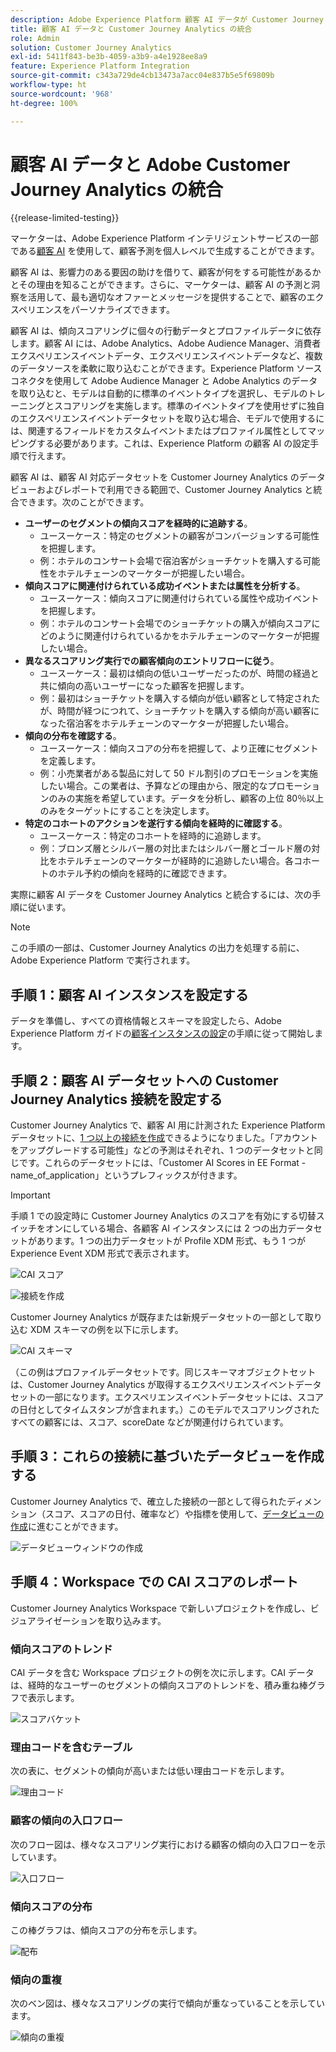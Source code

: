 ```yaml
---
description: Adobe Experience Platform 顧客 AI データが Customer Journey Analytics の Workspace とどのように統合されるのかを説明します。
title: 顧客 AI データと Customer Journey Analytics の統合
role: Admin
solution: Customer Journey Analytics
exl-id: 5411f843-be3b-4059-a3b9-a4e1928ee8a9
feature: Experience Platform Integration
source-git-commit: c343a729de4cb13473a7acc04e837b5e5f69809b
workflow-type: ht
source-wordcount: '968'
ht-degree: 100%

---
```


# 顧客 AI データと Adobe Customer Journey Analytics の統合

{{release-limited-testing}}

マーケターは、Adobe Experience Platform インテリジェントサービスの一部である[顧客 AI](https://experienceleague.adobe.com/docs/experience-platform/intelligent-services/customer-ai/overview.html?lang=ja) を使用して、顧客予測を個人レベルで生成することができます。

顧客 AI は、影響力のある要因の助けを借りて、顧客が何をする可能性があるかとその理由を知ることができます。さらに、マーケターは、顧客 AI の予測と洞察を活用して、最も適切なオファーとメッセージを提供することで、顧客のエクスペリエンスをパーソナライズできます。

顧客 AI は、傾向スコアリングに個々の行動データとプロファイルデータに依存します。顧客 AI には、Adobe Analytics、Adobe Audience Manager、消費者エクスペリエンスイベントデータ、エクスペリエンスイベントデータなど、複数のデータソースを柔軟に取り込むことができます。Experience Platform ソースコネクタを使用して Adobe Audience Manager と Adobe Analytics のデータを取り込むと、モデルは自動的に標準のイベントタイプを選択し、モデルのトレーニングとスコアリングを実施します。標準のイベントタイプを使用せずに独自のエクスペリエンスイベントデータセットを取り込む場合、モデルで使用するには、関連するフィールドをカスタムイベントまたはプロファイル属性としてマッピングする必要があります。これは、Experience Platform の顧客 AI の設定手順で行えます。

顧客 AI は、顧客 AI 対応データセットを Customer Journey Analytics のデータビューおよびレポートで利用できる範囲で、Customer Journey Analytics と統合できます。次のことができます。

* **ユーザーのセグメントの傾向スコアを経時的に追跡する**。
   * ユースーケース：特定のセグメントの顧客がコンバージョンする可能性を把握します。
   * 例：ホテルのコンサート会場で宿泊客がショーチケットを購入する可能性をホテルチェーンのマーケターが把握したい場合。
* **傾向スコアに関連付けられている成功イベントまたは属性を分析する**。
   * ユースーケース：傾向スコアに関連付けられている属性や成功イベントを把握します。
   * 例：ホテルのコンサート会場でのショーチケットの購入が傾向スコアにどのように関連付けられているかをホテルチェーンのマーケターが把握したい場合。
* **異なるスコアリング実行での顧客傾向のエントリフローに従う**。
   * ユースーケース：最初は傾向の低いユーザーだったのが、時間の経過と共に傾向の高いユーザーになった顧客を把握します。
   * 例：最初はショーチケットを購入する傾向が低い顧客として特定されたが、時間が経つにつれて、ショーチケットを購入する傾向が高い顧客になった宿泊客をホテルチェーンのマーケターが把握したい場合。
* **傾向の分布を確認する**。
   * ユースーケース：傾向スコアの分布を把握して、より正確にセグメントを定義します。
   * 例：小売業者がある製品に対して 50 ドル割引のプロモーションを実施したい場合。この業者は、予算などの理由から、限定的なプロモーションのみの実施を希望しています。データを分析し、顧客の上位 80％以上のみをターゲットにすることを決定します。
* **特定のコホートのアクションを遂行する傾向を経時的に確認する**。
   * ユースーケース：特定のコホートを経時的に追跡します。
   * 例：ブロンズ層とシルバー層の対比またはシルバー層とゴールド層の対比をホテルチェーンのマーケターが経時的に追跡したい場合。各コホートのホテル予約の傾向を経時的に確認できます。

実際に顧客 AI データを Customer Journey Analytics と統合するには、次の手順に従います。

>[!NOTE]
>
>この手順の一部は、Customer Journey Analytics の出力を処理する前に、Adobe Experience Platform で実行されます。


## 手順 1：顧客 AI インスタンスを設定する

データを準備し、すべての資格情報とスキーマを設定したら、Adobe Experience Platform ガイドの[顧客インスタンスの設定](https://experienceleague.adobe.com/docs/experience-platform/intelligent-services/customer-ai/user-guide/configure.html?lang=ja)の手順に従って開始します。

## 手順 2：顧客 AI データセットへの Customer Journey Analytics 接続を設定する

Customer Journey Analytics で、顧客 AI 用に計測された Experience Platform データセットに、[1 つ以上の接続を作成](/help/connections/create-connection.md)できるようになりました。「アカウントをアップグレードする可能性」などの予測はそれぞれ、1 つのデータセットと同じです。これらのデータセットには、「Customer AI Scores in EE Format - name_of_application」というプレフィックスが付きます。

>[!IMPORTANT]
>
>手順 1 での設定時に Customer Journey Analytics のスコアを有効にする切替スイッチをオンにしている場合、各顧客 AI インスタンスには 2 つの出力データセットがあります。1 つの出力データセットが Profile XDM 形式、もう 1 つが Experience Event XDM 形式で表示されます。

![CAI スコア](assets/cai-scores.png)

![接続を作成](assets/create-conn.png)

Customer Journey Analytics が既存または新規データセットの一部として取り込む XDM スキーマの例を以下に示します。

![CAI スキーマ](assets/cai-schema.png)

（この例はプロファイルデータセットです。同じスキーマオブジェクトセットは、Customer Journey Analytics が取得するエクスペリエンスイベントデータセットの一部になります。エクスペリエンスイベントデータセットには、スコアの日付としてタイムスタンプが含まれます。）このモデルでスコアリングされたすべての顧客には、スコア、scoreDate などが関連付けられています。

## 手順 3：これらの接続に基づいたデータビューを作成する

Customer Journey Analytics で、確立した接続の一部として得られたディメンション（スコア、スコアの日付、確率など）や指標を使用して、[データビューの作成](/help/data-views/create-dataview.md)に進むことができます。

![データビューウィンドウの作成](assets/create-dataview.png)

## 手順 4：Workspace での CAI スコアのレポート

Customer Journey Analytics Workspace で新しいプロジェクトを作成し、ビジュアライゼーションを取り込みます。

### 傾向スコアのトレンド

CAI データを含む Workspace プロジェクトの例を次に示します。CAI データは、経時的なユーザーのセグメントの傾向スコアのトレンドを、積み重ね棒グラフで表示します。

![スコアバケット](assets/workspace-scores.png)

### 理由コードを含むテーブル

次の表に、セグメントの傾向が高いまたは低い理由コードを示します。

![理由コード](assets/reason-codes.png)

### 顧客の傾向の入口フロー

次のフロー図は、様々なスコアリング実行における顧客の傾向の入口フローを示しています。

![入口フロー](assets/flow.png)

### 傾向スコアの分布

この棒グラフは、傾向スコアの分布を示します。

![配布](assets/distribution.png)

### 傾向の重複

次のベン図は、様々なスコアリングの実行で傾向が重なっていることを示しています。

![傾向の重複](assets/venn.png)
